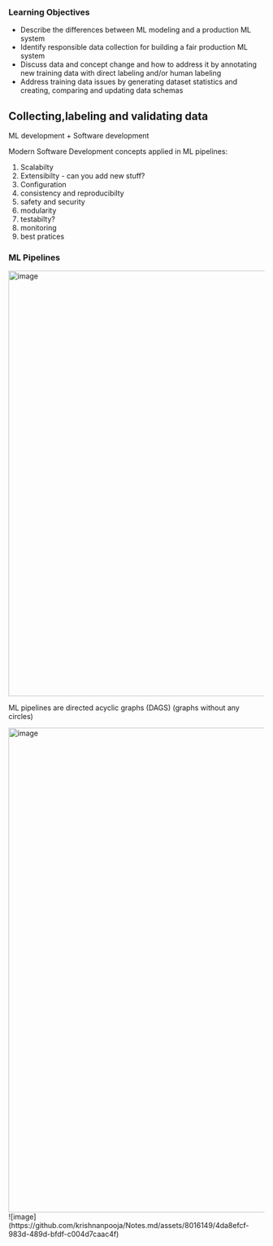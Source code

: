 ### Learning Objectives
- Describe the differences between ML modeling and a production ML system
- Identify responsible data collection for building a fair production ML system
- Discuss data and concept change and how to address it by annotating new training data with direct labeling and/or human labeling
- Address training data issues by generating dataset statistics and creating, comparing and updating data schemas


## Collecting,labeling and validating data
ML development + Software development

Modern Software Development concepts applied in ML pipelines:
1. Scalabilty
2. Extensibilty - can you add new stuff?
3. Configuration
4. consistency and reproducibilty
5. safety and security
6. modularity
7. testabilty?
8. monitoring
9. best pratices

### ML Pipelines

<img width="836" alt="image" src="https://github.com/krishnanpooja/Notes.md/assets/8016149/f8aa613b-0042-40e2-8a44-078ee3cb4c2e">

ML pipelines are directed acyclic graphs (DAGS) (graphs without any circles)

<img width="952" alt="image" src="https://github.com/krishnanpooja/Notes.md/assets/8016149/41748799-4b9e-4628-b56e-5283876ba023">
![image](https://github.com/krishnanpooja/Notes.md/assets/8016149/4da8efcf-983d-489d-bfdf-c004d7caac4f)


